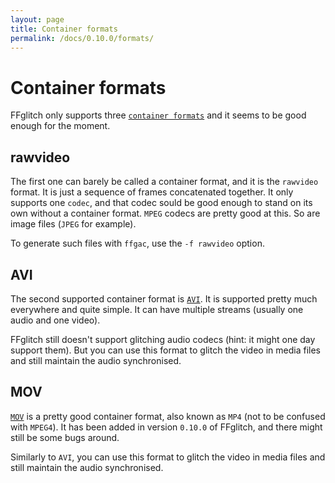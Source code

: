 ```yaml
---
layout: page
title: Container formats
permalink: /docs/0.10.0/formats/
---
```


# Container formats

FFglitch only supports three
[`container formats`](https://en.wikipedia.org/wiki/Container_format)
and it seems to be good enough for the moment.

## rawvideo

The first one can barely be called a container format, and it is the
`rawvideo` format. It is just a sequence of frames concatenated
together. It only supports one `codec`, and that codec sould be good
enough to stand on its own without a container format. `MPEG` codecs
are pretty good at this. So are image files (`JPEG` for example).

To generate such files with `ffgac`, use the `-f rawvideo` option.
<!--I suggest you use this file format as much as possible with FFglitch,
since this is the one I use all the time so it gets the most amount
of testing.-->

## AVI

The second supported container format is
[`AVI`](https://en.wikipedia.org/wiki/Audio_Video_Interleave).
It is supported pretty much everywhere and quite simple. It can have
multiple streams (usually one audio and one video).

FFglitch still doesn't support glitching audio codecs (hint: it might
one day support them). But you can use this format to glitch the video
in media files and still maintain the audio synchronised.

## MOV

[`MOV`](https://en.wikipedia.org/wiki/QuickTime_File_Format) is a pretty
good container format, also known as `MP4` (not to be confused with `MPEG4`).
It has been added in version `0.10.0` of FFglitch, and there might still
be some bugs around.

Similarly to `AVI`, you can use this format to glitch the video
in media files and still maintain the audio synchronised.
